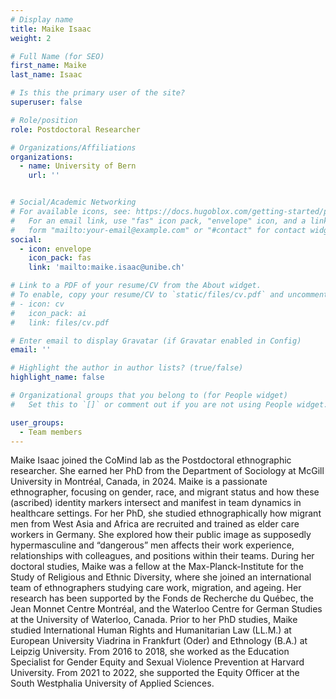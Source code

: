 ```yaml
---
# Display name
title: Maike Isaac
weight: 2

# Full Name (for SEO)
first_name: Maike
last_name: Isaac

# Is this the primary user of the site?
superuser: false

# Role/position
role: Postdoctoral Researcher

# Organizations/Affiliations
organizations:
  - name: University of Bern
    url: ''


# Social/Academic Networking
# For available icons, see: https://docs.hugoblox.com/getting-started/page-builder/#icons
#   For an email link, use "fas" icon pack, "envelope" icon, and a link in the
#   form "mailto:your-email@example.com" or "#contact" for contact widget.
social:
  - icon: envelope
    icon_pack: fas
    link: 'mailto:maike.isaac@unibe.ch'

# Link to a PDF of your resume/CV from the About widget.
# To enable, copy your resume/CV to `static/files/cv.pdf` and uncomment the lines below.
# - icon: cv
#   icon_pack: ai
#   link: files/cv.pdf

# Enter email to display Gravatar (if Gravatar enabled in Config)
email: ''

# Highlight the author in author lists? (true/false)
highlight_name: false

# Organizational groups that you belong to (for People widget)
#   Set this to `[]` or comment out if you are not using People widget.

user_groups:
  - Team members
---
```

Maike Isaac joined the CoMind lab as the Postdoctoral ethnographic researcher. She earned her PhD from the Department of Sociology at McGill University in Montréal, Canada, in 2024. Maike is a passionate ethnographer, focusing on gender, race, and migrant status and how these (ascribed) identity markers intersect and manifest in team dynamics in healthcare settings. For her PhD, she studied ethnographically how migrant men from West Asia and Africa are recruited and trained as elder care workers in Germany. She explored how their public image as supposedly hypermasculine and “dangerous” men affects their work experience, relationships with colleagues, and positions within their teams. During her doctoral studies, Maike was a fellow at the Max-Planck-Institute for the Study of Religious and Ethnic Diversity, where she joined an international team of ethnographers studying care work, migration, and ageing. Her research has been supported by the Fonds de Recherche du Québec, the Jean Monnet Centre Montréal, and the Waterloo Centre for German Studies at the University of Waterloo, Canada. Prior to her PhD studies, Maike studied International Human Rights and Humanitarian Law (LL.M.) at European University Viadrina in Frankfurt (Oder) and Ethnology (B.A.) at Leipzig University. From 2016 to 2018, she worked as the Education Specialist for Gender Equity and Sexual Violence Prevention at Harvard University. From 2021 to 2022, she supported the Equity Officer at the South Westphalia University of Applied Sciences.
